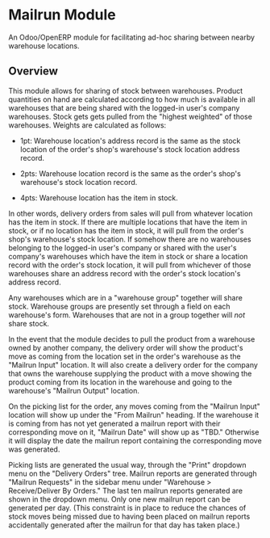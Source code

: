 # Mailrun Module
An Odoo/OpenERP module for facilitating ad-hoc sharing between nearby
warehouse locations.

## Overview

This module allows for sharing of stock between warehouses. Product quantities
on hand are calculated according to how much is available in all warehouses
that are being shared with the logged-in user's company warehouses. Stock gets
gets pulled from the "highest weighted" of those warehouses. Weights are
calculated as follows:

- 1pt: Warehouse location's address record is the same as the stock location of
       the order's shop's warehouse's stock location address record.

- 2pts: Warehouse location record is the same as the order's shop's warehouse's
       stock location record.

- 4pts: Warehouse location has the item in stock.

In other words, delivery orders from sales will pull from whatever location has
the item in stock. If there are multiple locations that have the item in stock,
or if no location has the item in stock, it will pull from the order's shop's
warehouse's stock location. If somehow there are no warehouses belonging to the
logged-in user's company or shared with the user's company's warehouses which
have the item in stock or share a location record with the order's stock
location, it will pull from whichever of those warehouses share an address
record with the order's stock location's address record.

Any warehouses which are in a "warehouse group" together will share stock.
Warehouse groups are presently set through a field on each warehouse's form.
Warehouses that are not in a group together will *not* share stock.

In the event that the module decides to pull the product from a warehouse owned
by another company, the delivery order will show the product's move as coming
from the location set in the order's warehouse as the "Mailrun Input" location.
It will also create a delivery order for the company that owns the warehouse
supplying the product with a move showing the product coming from its location
in the warehouse and going to the warehouse's "Mailrun Output" location.

On the picking list for the order, any moves coming from the "Mailrun Input"
location will show up under the "From Mailrun" heading. If the warehouse it is
coming from has not yet generated a mailrun report with their corresponding
move on it, "Mailrun Date" will show up as "TBD." Otherwise it will display the
date the mailrun report containing the corresponding move was generated.

Picking lists are generated the usual way, through the "Print" dropdown menu on
the "Delivery Orders" tree. Mailrun reports are generated through "Mailrun
Requests" in the sidebar menu under "Warehouse > Receive/Deliver By Orders."
The last ten mailrun reports generated are shown in the dropdown menu. Only
one new mailrun report can be generated per day. (This constraint is in place
to reduce the chances of stock moves being missed due to having been placed on
mailrun reports accidentally generated after the mailrun for that day has taken
place.)


